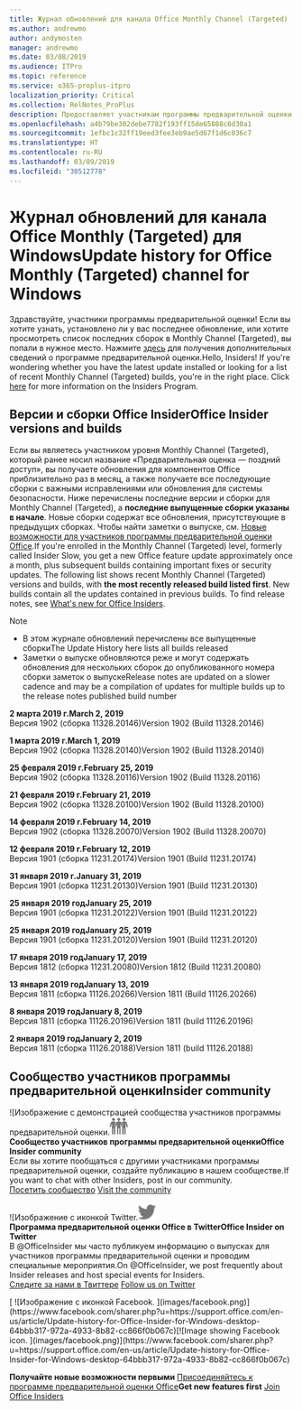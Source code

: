 ```yaml
---
title: Журнал обновлений для канала Office Monthly Channel (Targeted)
ms.author: andrewmo
author: andymosten
manager: andrewmo
ms.date: 03/08/2019
ms.audience: ITPro
ms.topic: reference
ms.service: o365-proplus-itpro
localization_priority: Critical
ms.collection: RelNotes_ProPlus
description: Предоставляет участникам программы предварительной оценки журнал обновлений для выпусков Monthly Channel Targeted для настольных компьютеров с Windows
ms.openlocfilehash: a4b79be302debe7782f193ff15de65888c8d30a1
ms.sourcegitcommit: 1efbc1c32ff19eed3fee3eb9ae5d67f1d6c036c7
ms.translationtype: HT
ms.contentlocale: ru-RU
ms.lasthandoff: 03/09/2019
ms.locfileid: "30512778"
---
```

# <a name="update-history-for-office-monthly-targeted-channel-for-windows"></a><span data-ttu-id="70bab-103">Журнал обновлений для канала Office Monthly (Targeted) для Windows</span><span class="sxs-lookup"><span data-stu-id="70bab-103">Update history for Office Monthly (Targeted) channel for Windows</span></span>

<span data-ttu-id="70bab-p101">Здравствуйте, участники программы предварительной оценки! Если вы хотите узнать, установлено ли у вас последнее обновление, или хотите просмотреть список последних сборок в Monthly Channel (Targeted), вы попали в нужное место. Нажмите [здесь](https://insider.office.com/) для получения дополнительных сведений о программе предварительной оценки.</span><span class="sxs-lookup"><span data-stu-id="70bab-p101">Hello, Insiders! If you're wondering whether you have the latest update installed or looking for a list of recent Monthly Channel (Targeted) builds, you're in the right place. Click [here](https://insider.office.com/) for more information on the Insiders Program.</span></span>

## <a name="office-insider-versions-and-builds"></a><span data-ttu-id="70bab-107">Версии и сборки Office Insider</span><span class="sxs-lookup"><span data-stu-id="70bab-107">Office Insider versions and builds</span></span>

<span data-ttu-id="70bab-p102">Если вы являетесь участником уровня Monthly Channel (Targeted), который ранее носил название «Предварительная оценка — поздний доступ», вы получаете обновления для компонентов Office приблизительно раз в месяц, а также получаете все последующие сборки с важными исправлениями или обновления для системы безопасности. Ниже перечислены последние версии и сборки для Monthly Channel (Targeted), а **последние выпущенные сборки указаны в начале**. Новые сборки содержат все обновления, присутствующие в предыдущих сборках. Чтобы найти заметки о выпуске, см. [Новые возможности для участников программы предварительной оценки Office](https://support.office.com/ru-RU/article/what-s-new-for-office-insiders-c152d1e2-96ff-4ce9-8c14-e74e13847a24).</span><span class="sxs-lookup"><span data-stu-id="70bab-p102">If you're enrolled in the Monthly Channel (Targeted) level, formerly called Insider Slow, you get a new Office feature update approximately once a month, plus subsequent builds containing important fixes or security updates. The following list shows recent Monthly Channel (Targeted) versions and builds, with **the most recently released build listed first**. New builds contain all the updates contained in previous builds. To find release notes, see [What's new for Office Insiders](https://support.office.com/ru-RU/article/what-s-new-for-office-insiders-c152d1e2-96ff-4ce9-8c14-e74e13847a24).</span></span>

> [!NOTE]
> - <span data-ttu-id="70bab-112">В этом журнале обновлений перечислены все выпущенные сборки</span><span class="sxs-lookup"><span data-stu-id="70bab-112">The Update History here lists all builds released</span></span>
> - <span data-ttu-id="70bab-113">Заметки о выпуске обновляются реже и могут содержать обновления для нескольких сборок до опубликованного номера сборки заметок о выпуске</span><span class="sxs-lookup"><span data-stu-id="70bab-113">Release notes are updated on a slower cadence and may be a compilation of updates for multiple builds up to the release notes published build number</span></span>

<span data-ttu-id="70bab-114">**2 марта 2019 г.**</span><span class="sxs-lookup"><span data-stu-id="70bab-114">**March 2, 2019**</span></span><br/> <span data-ttu-id="70bab-115">Версия 1902 (сборка 11328.20146)</span><span class="sxs-lookup"><span data-stu-id="70bab-115">Version 1902 (Build 11328.20146)</span></span><br/>

<span data-ttu-id="70bab-116">**1 марта 2019 г.**</span><span class="sxs-lookup"><span data-stu-id="70bab-116">**March 1, 2019**</span></span><br/> <span data-ttu-id="70bab-117">Версия 1902 (сборка 11328.20140)</span><span class="sxs-lookup"><span data-stu-id="70bab-117">Version 1902 (Build 11328.20140)</span></span><br/>

<span data-ttu-id="70bab-118">**25 февраля 2019 г.**</span><span class="sxs-lookup"><span data-stu-id="70bab-118">**February 25, 2019**</span></span><br/> <span data-ttu-id="70bab-119">Версия 1902 (сборка 11328.20116)</span><span class="sxs-lookup"><span data-stu-id="70bab-119">Version 1902 (Build 11328.20116)</span></span><br/>

<span data-ttu-id="70bab-120">**21 февраля 2019 г.**</span><span class="sxs-lookup"><span data-stu-id="70bab-120">**February 21, 2019**</span></span><br/> <span data-ttu-id="70bab-121">Версия 1902 (сборка 11328.20100)</span><span class="sxs-lookup"><span data-stu-id="70bab-121">Version 1902 (Build 11328.20100)</span></span><br/>

<span data-ttu-id="70bab-122">**14 февраля 2019 г.**</span><span class="sxs-lookup"><span data-stu-id="70bab-122">**February 14, 2019**</span></span><br/> <span data-ttu-id="70bab-123">Версия 1902 (сборка 11328.20070)</span><span class="sxs-lookup"><span data-stu-id="70bab-123">Version 1902 (Build 11328.20070)</span></span><br/>

<span data-ttu-id="70bab-124">**12 февраля 2019 г.**</span><span class="sxs-lookup"><span data-stu-id="70bab-124">**February 12, 2019**</span></span><br/> <span data-ttu-id="70bab-125">Версия 1901 (сборка 11231.20174)</span><span class="sxs-lookup"><span data-stu-id="70bab-125">Version 1901 (Build 11231.20174)</span></span><br/>

<span data-ttu-id="70bab-126">**31 января 2019 г.**</span><span class="sxs-lookup"><span data-stu-id="70bab-126">**January 31, 2019**</span></span><br/> <span data-ttu-id="70bab-127">Версия 1901 (сборка 11231.20130)</span><span class="sxs-lookup"><span data-stu-id="70bab-127">Version 1901 (Build 11231.20130)</span></span><br/> 

<span data-ttu-id="70bab-128">**25 января 2019 год**</span><span class="sxs-lookup"><span data-stu-id="70bab-128">**January 25, 2019**</span></span><br/> <span data-ttu-id="70bab-129">Версия 1901 (сборка 11231.20122)</span><span class="sxs-lookup"><span data-stu-id="70bab-129">Version 1901 (Build 11231.20122)</span></span><br/> 

<span data-ttu-id="70bab-130">**25 января 2019 год**</span><span class="sxs-lookup"><span data-stu-id="70bab-130">**January 25, 2019**</span></span><br/> <span data-ttu-id="70bab-131">Версия 1901 (сборка 11231.20120)</span><span class="sxs-lookup"><span data-stu-id="70bab-131">Version 1901 (Build 11231.20120)</span></span><br/> 

<span data-ttu-id="70bab-132">**17 января 2019 год**</span><span class="sxs-lookup"><span data-stu-id="70bab-132">**January 17, 2019**</span></span><br/> <span data-ttu-id="70bab-133">Версия 1812 (сборка 11231.20080)</span><span class="sxs-lookup"><span data-stu-id="70bab-133">Version 1812 (Build 11231.20080)</span></span><br/> 

<span data-ttu-id="70bab-134">**13 января 2019 год**</span><span class="sxs-lookup"><span data-stu-id="70bab-134">**January 13, 2019**</span></span><br/> <span data-ttu-id="70bab-135">Версия 1811 (сборка 11126.20266)</span><span class="sxs-lookup"><span data-stu-id="70bab-135">Version 1811 (Build 11126.20266)</span></span><br/>

<span data-ttu-id="70bab-136">**8 января 2019 год**</span><span class="sxs-lookup"><span data-stu-id="70bab-136">**January 8, 2019**</span></span><br/> <span data-ttu-id="70bab-137">Версия 1811 (сборка 11126.20196)</span><span class="sxs-lookup"><span data-stu-id="70bab-137">Version 1811 (build 11126.20196)</span></span><br/> 

<span data-ttu-id="70bab-138">**2 января 2019 год**</span><span class="sxs-lookup"><span data-stu-id="70bab-138">**January 2, 2019**</span></span><br/> <span data-ttu-id="70bab-139">Версия 1811 (сборка 11126.20188)</span><span class="sxs-lookup"><span data-stu-id="70bab-139">Version 1811 (build 11126.20188)</span></span><br/> 


## <a name="insider-community"></a><span data-ttu-id="70bab-140">Сообщество участников программы предварительной оценки</span><span class="sxs-lookup"><span data-stu-id="70bab-140">Insider community</span></span>

<span data-ttu-id="70bab-141">![Изображение с демонстрацией сообщества участников программы предварительной оценки.</span><span class="sxs-lookup"><span data-stu-id="70bab-141">![Image showing insider community.</span></span> ](images/insidercommunity.png)<br/>
<span data-ttu-id="70bab-142">**Сообщество участников программы предварительной оценки**</span><span class="sxs-lookup"><span data-stu-id="70bab-142">**Office Insider community**</span></span><br/> <span data-ttu-id="70bab-143">Если вы хотите пообщаться с другими участниками программы предварительной оценки, создайте публикацию в нашем сообществе.</span><span class="sxs-lookup"><span data-stu-id="70bab-143">If you want to chat with other Insiders, post in our community.</span></span><br/><span data-ttu-id="70bab-144"> 
[Посетить сообщество](https://go.microsoft.com/fwlink/?linkid=843493)</span><span class="sxs-lookup"><span data-stu-id="70bab-144"> 
[Visit the community](https://go.microsoft.com/fwlink/?linkid=843493)</span></span><br/> 

<span data-ttu-id="70bab-145">![Изображение с иконкой Twitter.</span><span class="sxs-lookup"><span data-stu-id="70bab-145">![Image showing twitter icon.</span></span> ](images/twitter.png)<br/>
<span data-ttu-id="70bab-146">**Программа предварительной оценки Office в Twitter**</span><span class="sxs-lookup"><span data-stu-id="70bab-146">**Office Insider on Twitter**</span></span><br/> <span data-ttu-id="70bab-147">В @OfficeInsider мы часто публикуем информацию о выпусках для участников программы предварительной оценки и проводим специальные мероприятия.</span><span class="sxs-lookup"><span data-stu-id="70bab-147">On @OfficeInsider, we post frequently about Insider releases and host special events for Insiders.</span></span><br/><span data-ttu-id="70bab-148"> 
[Следите за нами в Твиттере](https://go.microsoft.com/fwlink/?linkid=717717)</span><span class="sxs-lookup"><span data-stu-id="70bab-148"> 
[Follow us on Twitter](https://go.microsoft.com/fwlink/?linkid=717717)</span></span><br/> 

<span data-ttu-id="70bab-149">
  [
  ![Изображение с иконкой Facebook. ](images/facebook.png)](https://www.facebook.com/sharer.php?u=https://support.office.com/en-us/article/Update-history-for-Office-Insider-for-Windows-desktop-64bbb317-972a-4933-8b82-cc866f0b067c)</span><span class="sxs-lookup"><span data-stu-id="70bab-149">[![Image showing Facebook icon. ](images/facebook.png)](https://www.facebook.com/sharer.php?u=https://support.office.com/en-us/article/Update-history-for-Office-Insider-for-Windows-desktop-64bbb317-972a-4933-8b82-cc866f0b067c)</span></span>       


<span data-ttu-id="70bab-150">**Получайте новые возможности первыми**
[Присоединяйтесь к программе предварительной оценки Office](https://insider.office.com/)</span><span class="sxs-lookup"><span data-stu-id="70bab-150">**Get new features first**
[Join Office Insiders](https://insider.office.com/)</span></span>